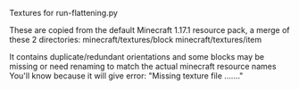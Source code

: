 Textures for run-flattening.py

These are copied from the default Minecraft 1.17.1 resource pack, a merge of these 2 directories:
minecraft/textures/block
minecraft/textures/item

It contains duplicate/redundant orientations and some blocks may be missing or need renaming to match the actual minecraft resource names
You'll know because it will give error: "Missing texture file ......."
